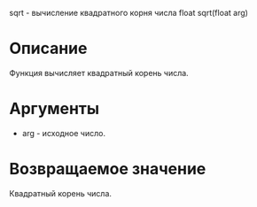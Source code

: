 sqrt - вычисление квадратного корня числа
    float sqrt(float arg)

Описание
========

Функция вычисляет квадратный корень числа.

Аргументы
=========

* arg - исходное число.

Возвращаемое значение
=====================

Квадратный корень числа.

